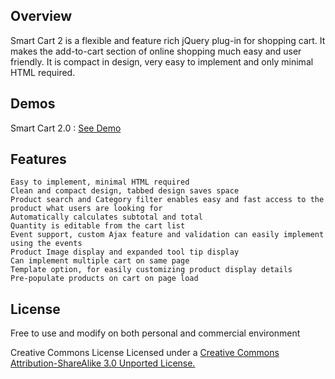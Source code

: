 Overview
--------
Smart Cart 2 is a flexible and feature rich jQuery plug-in for shopping cart. 
It makes the add-to-cart section of online shopping much easy and user friendly. 
It is compact in design, very easy to implement and only minimal HTML required.

Demos
-----
Smart Cart 2.0 : [See Demo](http://techlaboratory.net/labs/SmartCart2/index.php)

Features
--------
    Easy to implement, minimal HTML required
    Clean and compact design, tabbed design saves space
    Product search and Category filter enables easy and fast access to the product what users are looking for
    Automatically calculates subtotal and total
    Quantity is editable from the cart list
    Event support, custom Ajax feature and validation can easily implement using the events
    Product Image display and expanded tool tip display
    Can implement multiple cart on same page
    Template option, for easily customizing product display details
    Pre-populate products on cart on page load

License
-------
Free to use and modify on both personal and commercial environment

Creative Commons License
Licensed under a [Creative Commons Attribution-ShareAlike 3.0 Unported License.](http://creativecommons.org/licenses/by-sa/3.0/)
 